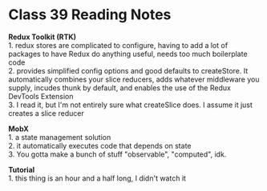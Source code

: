 # Class 39 Reading Notes

**Redux Toolkit (RTK)**  
1\. redux stores are complicated to configure, having to add a lot of packages to have Redux do anything useful, needs too much boilerplate code  
2\. provides simplified config options and good defaults to createStore. It automatically combines your slice reducers, adds whatever middleware you supply, incudes thunk by default, and enables the use of the Redux DevTools Extension  
3\. I read it, but I'm not entirely sure what createSlice does. I assume it just creates a slice reducer  

**MobX**  
1\. a state management solution  
2\. it automatically executes code that depends on state  
3\. You gotta make a bunch of stuff "observable", "computed", idk.  

**Tutorial**  
1\. this thing is an hour and a half long, I didn't watch it
